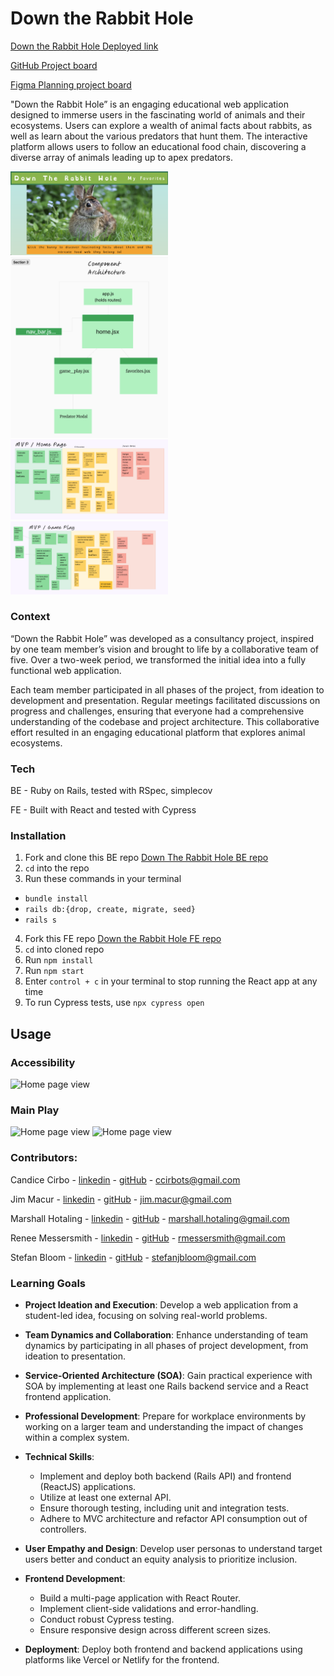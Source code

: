 # Down the Rabbit Hole 

[Down the Rabbit Hole Deployed link](https://down-the-rabbit-hole.netlify.app/)

[GitHub Project board](https://github.com/orgs/Down-the-Rabbit-Holes/projects/2)

[Figma Planning project board](https://www.figma.com/board/ynLaURjRxnlzNZjrNNcEDD/Down-the-Rabbit-Hole?node-id=0-1&t=okU4GmhfPWX158Hi-1)

"Down the Rabbit Hole” is an engaging educational web application designed to immerse users in the fascinating world of animals and their ecosystems. Users can explore a wealth of animal facts about rabbits, as well as learn about the various predators that hunt them. The interactive platform allows users to follow an educational food chain, discovering a diverse array of animals leading up to apex predators.

<img src="./public/assets/home.png" alt="Home page view" width="50%">

<img src="./public/assets/components.png" alt="Home page view" width="50%">

<img src="./public/assets/homepage_mvp.png" alt="Home page view" width="50%">

<img src="./public/assets/gameplay_mvp.png" alt="Home page view" width="50%">


### Context

“Down the Rabbit Hole” was developed as a consultancy project, inspired by one team member’s vision and brought to life by a collaborative team of five. Over a two-week period, we transformed the initial idea into a fully functional web application.

Each team member participated in all phases of the project, from ideation to development and presentation. Regular meetings facilitated discussions on progress and challenges, ensuring that everyone had a comprehensive understanding of the codebase and project architecture. This collaborative effort resulted in an engaging educational platform that explores animal ecosystems.

### Tech

BE - Ruby on Rails, tested with RSpec, simplecov

FE - Built with React and tested with Cypress

### Installation

1. Fork and clone this BE repo 
[Down The Rabbit Hole BE repo](https://github.com/Down-the-Rabbit-Holes/down_the_rabbit_hole_BE)
2. `cd` into the repo
2. Run these commands in your terminal
  - `bundle install`
  -  `rails db:{drop, create, migrate, seed}`
  -  `rails s`

4. Fork this FE repo
[Down the Rabbit Hole FE repo](https://github.com/Down-the-Rabbit-Holes/down_the_rabbit_hole_FE)
5. `cd` into cloned repo
6. Run `npm install`
7. Run `npm start`
8.  Enter `control + c` in your terminal to stop running the React app at any time
9. To run Cypress tests, use `npx cypress open`

## Usage
### Accessibility
<img src="./public/assets/accessibility.gif" alt="Home page view" width="50%">

### Main Play
<img src="./public/assets/main_play.gif" alt="Home page view" width="50%">

<img src="./public/assets/responsive_design.gif" alt="Home page view" width="50%">


### Contributors:

Candice Cirbo - [linkedin](https://www.linkedin.com/in/candicecirbo/) - [gitHub](https://github.com/CCirbo) - ccirbots@gmail.com

Jim Macur - [linkedin](https://www.linkedin.com/in/jimmacur/) - [gitHub](https://github.com/jimmacur) - jim.macur@gmail.com 

Marshall Hotaling - [linkedin](https://www.linkedin.com/in/marshall-hotaling-7b52a8304/) - [gitHub](https://github.com/marshallhotaling) - marshall.hotaling@gmail.com

Renee Messersmith - [linkedin](https://www.linkedin.com/in/reneemessersmith/) - [gitHub](https://github.com/reneemes) - rmessersmith@gmail.com

Stefan Bloom - [linkedin](https://www.linkedin.com/in/stefanjbloom/) - [gitHub](https://github.com/stefanjbloom) - stefanjbloom@gmail.com

### Learning Goals

- **Project Ideation and Execution**: Develop a web application from a student-led idea, focusing on solving real-world problems.

- **Team Dynamics and Collaboration**: Enhance understanding of team dynamics by participating in all phases of project development, from ideation to presentation.

- **Service-Oriented Architecture (SOA)**: Gain practical experience with SOA by implementing at least one Rails backend service and a React frontend application.

- **Professional Development**: Prepare for workplace environments by working on a larger team and understanding the impact of changes within a complex system.

- **Technical Skills**:
  - Implement and deploy both backend (Rails API) and frontend (ReactJS) applications.
  - Utilize at least one external API.
  - Ensure thorough testing, including unit and integration tests.
  - Adhere to MVC architecture and refactor API consumption out of controllers.

- **User Empathy and Design**: Develop user personas to understand target users better and conduct an equity analysis to prioritize inclusion.

- **Frontend Development**:
  - Build a multi-page application with React Router.
  - Implement client-side validations and error-handling.
  - Conduct robust Cypress testing.
  - Ensure responsive design across different screen sizes.

- **Deployment**: Deploy both frontend and backend applications using platforms like Vercel or Netlify for the frontend.

